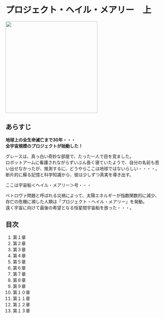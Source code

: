 # プロジェクト・ヘイル・メアリー　上
<img src=https://m.media-amazon.com/images/I/71VOJ37I7FL._SY466_.jpg width=300px> 

## あらすじ
**地球上の全生命滅亡まで30年・・・**  
**全宇宙規模のプロジェクトが始動した！**  

グレースは、真っ白い奇妙な部屋で、たった一人で目を覚ました。  
ロボットアームに看護されながらずいぶん長く寝ていたようで、自分の名前も思い出せなかったが、推測するに、どうやらここは地球ではないらしい・・・・。  
断片的に蘇る記憶と科学知識から、彼は少しずつ真実を導き出す。 

ここは宇宙船＜ヘイル・メアリー＞号・・・   

ペトロヴァ問題と呼ばれる災禍によって、太陽エネルギーが指数関数的に減少、存亡の危機に瀕した人類は「プロジェクト・ヘイル・メアリー」を発動。  
遠く宇宙に向けて最後の希望となる恒星間宇宙船を放った・・・。  

## 目次
1. 第１章
2. 第２章
3. 第３章
4. 第４章
5. 第５章
6. 第６章
7. 第７章
8. 第８章
9. 第９章
10. 第１０章
11. 第１１章
12. 第１２章
13. 第１３章
